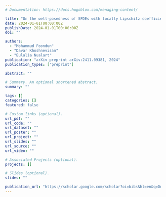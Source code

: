 ```yaml
---
# Documentation: https://docs.hugoblox.com/managing-content/

title: "On the well-posedness of SPDEs with locally Lipschitz coefficients"
date: 2024-01-01T00:00:00Z
publishDate: 2024-01-01T00:00:00Z
doi: ""

authors:
  - "Mohammud Foondun"
  - "Davar Khoshnevisan"
  - "Eulalia Nualart"
publication: "arXiv preprint arXiv:2411.09381, 2024"
publication_types: ["preprint"]

abstract: ""

# Summary. An optional shortened abstract.
summary: ""

tags: []
categories: []
featured: false

# Custom links (optional).
url_pdf: ""
url_code: ""
url_dataset: ""
url_poster: ""
url_project: ""
url_slides: ""
url_source: ""
url_video: ""

# Associated Projects (optional).
projects: []

# Slides (optional).
slides: ""

publication_url: "https://scholar.google.com/scholar?oi=bibs&hl=en&q=On+the+well-posedness+of+SPDEs+with+locally+Lipschitz+coefficients"
---
```


